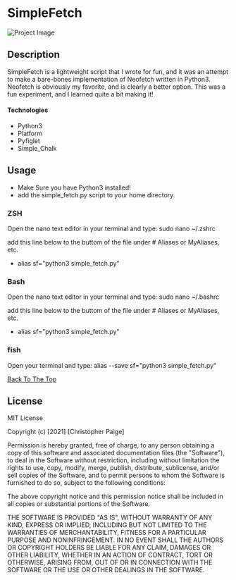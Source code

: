 # SimpleFetch

![Project Image](https://i.postimg.cc/28kK8NpK/2021-01-12-12-16.png)
## Description

SimpleFetch is a lightweight script that I wrote for fun, and it was an attempt to make a bare-bones implementation of Neofetch written in Python3. Neofetch is obviously my favorite, and is clearly a better option. This was a fun experiment, and I learned quite a bit making it!
#### Technologies

- Python3
- Platform
- Pyfiglet
- Simple_Chalk

## Usage

- Make Sure you have Python3 installed!
- add the simple_fetch.py script to your home directory.

### ZSH

Open the nano text editor in your terminal and type: sudo nano ~/.zshrc

add this line below to the buttom of the file under # Aliases or MyAliases, etc.

- alias sf="python3 simple_fetch.py"


### Bash

Open the nano text editor in your terminal and type: sudo nano ~/.bashrc

add this line below to the buttom of the file under # Aliases or MyAliases, etc.

- alias sf="python3 simple_fetch.py"


### fish

Open your terminal and type: alias --save sf="python3 simple_fetch.py"



[Back To The Top](#read-me-template)
## License

MIT License

Copyright (c) [2021] [Christopher Paige]

Permission is hereby granted, free of charge, to any person obtaining a copy
of this software and associated documentation files (the "Software"), to deal
in the Software without restriction, including without limitation the rights
to use, copy, modify, merge, publish, distribute, sublicense, and/or sell
copies of the Software, and to permit persons to whom the Software is
furnished to do so, subject to the following conditions:

The above copyright notice and this permission notice shall be included in all
copies or substantial portions of the Software.

THE SOFTWARE IS PROVIDED "AS IS", WITHOUT WARRANTY OF ANY KIND, EXPRESS OR
IMPLIED, INCLUDING BUT NOT LIMITED TO THE WARRANTIES OF MERCHANTABILITY,
FITNESS FOR A PARTICULAR PURPOSE AND NONINFRINGEMENT. IN NO EVENT SHALL THE
AUTHORS OR COPYRIGHT HOLDERS BE LIABLE FOR ANY CLAIM, DAMAGES OR OTHER
LIABILITY, WHETHER IN AN ACTION OF CONTRACT, TORT OR OTHERWISE, ARISING FROM,
OUT OF OR IN CONNECTION WITH THE SOFTWARE OR THE USE OR OTHER DEALINGS IN THE
SOFTWARE.

